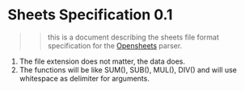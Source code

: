 # Sheets Specification 0.1


>> this is a document describing the sheets file format specification
>> for the [Opensheets](https://github.com/HarshitJoshi9152/Opensheets) parser.

1. The file extension does not matter, the data does.
2. The functions will be like SUM(), SUB(), MUL(), DIV() and 
   will use whitespace as delimiter for arguments.
